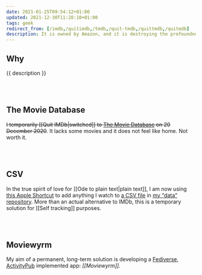 ```yaml
---
date: 2021-01-25T09:54:12+01:00
updated: 2021-12-30T11:28:10+01:00
tags: geek
redirect_from: [/imdb,/quitimdb,/tmdb,/quit-tmdb,/quittmdb,/quitmdb]
description: It is owned by Amazon, and it is destroying the profoundness and sacredness of cinema.
---
```

## Why

{{ description }}

<br>
<br>

## The Movie Database

~~I temporarily [[Quit IMDb|switched]] to [The Movie Database](https://www.themoviedb.org/u/xplosionmind 'My account on The Movie Database') on <time datetime='2020-12-20T12:51:23+01:00'>20 December 2020</time>~~. It lacks some movies and it does not feel like home. Not worth it.

<br>
<br>

## CSV

In the true spirit of love for [[Ode to plain text|plain text]], I am now using [this Apple Shortcut](https://www.icloud.com/shortcuts/7980054a36b64e06a83b9ebb3bfcf175 '“Add to Watchlog„ shortcut') to add anything I watch to [a CSV file](https://github.com/xplosionmind/data/blob/main/watchlog.csv 'watchlog.csv — xplosionmind/data on GitHub') in [my <q>data</q> repository](https://github.com/xplosionmind/data 'xplosionmind/data on GitHub'). More than an actual alternative to IMDb, this is a temporary solution for [[Self tracking]] purposes.

<br>
<br>

## Moviewyrm

My aim of a permanent, long-term solution is developing a [Fediverse](https://fediverse.party 'Fediverse Partying'), [ActivityPub](https://activitypub.rocks 'What is ActivityPub') implemented app: *[[Moviewyrm]]*.
